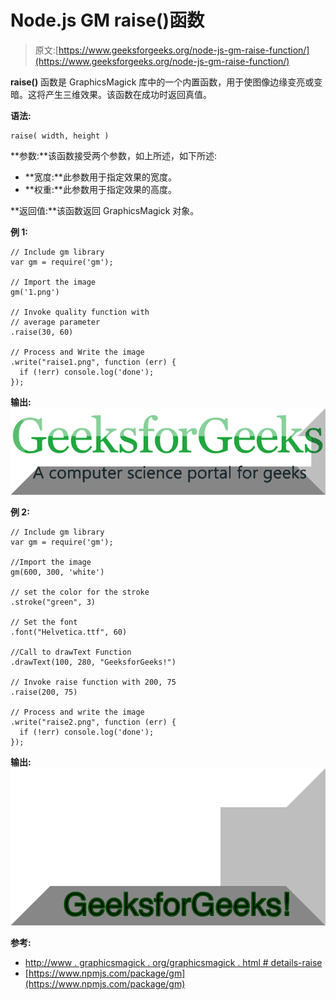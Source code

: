 # Node.js GM raise()函数

> 原文:[https://www.geeksforgeeks.org/node-js-gm-raise-function/](https://www.geeksforgeeks.org/node-js-gm-raise-function/)

**raise()** 函数是 GraphicsMagick 库中的一个内置函数，用于使图像边缘变亮或变暗。这将产生三维效果。该函数在成功时返回真值。

**语法:**

```
raise( width, height )
```

**参数:**该函数接受两个参数，如上所述，如下所述:

*   **宽度:**此参数用于指定效果的宽度。
*   **权重:**此参数用于指定效果的高度。

**返回值:**该函数返回 GraphicsMagick 对象。

**例 1:**

```
// Include gm library
var gm = require('gm');

// Import the image
gm('1.png')

// Invoke quality function with
// average parameter
.raise(30, 60)

// Process and Write the image
.write("raise1.png", function (err) {
  if (!err) console.log('done');
});
```

**输出:**
![](img/fcba1b9ae16aaea19462f26c6539ba5c.png)

**例 2:**

```
// Include gm library
var gm = require('gm');

//Import the image
gm(600, 300, 'white')

// set the color for the stroke
.stroke("green", 3)

// Set the font 
.font("Helvetica.ttf", 60)

//Call to drawText Function
.drawText(100, 280, "GeeksforGeeks!")

// Invoke raise function with 200, 75
.raise(200, 75)

// Process and write the image 
.write("raise2.png", function (err) {
  if (!err) console.log('done');
});
```

**输出:**
![](img/48661a19132a2f44cee806764edc602c.png)

**参考:**

*   [http://www . graphicsmagick . org/graphicsmagick . html # details-raise](http://www.graphicsmagick.org/GraphicsMagick.html#details-raise)
*   [https://www.npmjs.com/package/gm](https://www.npmjs.com/package/gm)